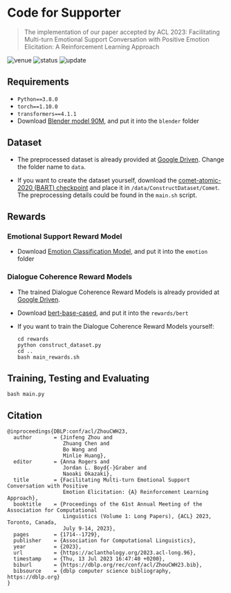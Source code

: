 
# Code for Supporter

> The implementation of our paper accepted by ACL 2023: Facilitating Multi-turn Emotional Support Conversation with Positive Emotion Elicitation: A Reinforcement Learning Approach

<img src="https://img.shields.io/badge/Venue-ACL--23-278ea5" alt="venue"/> <img src="https://img.shields.io/badge/Status-Accepted-success" alt="status"/>  <img src="https://img.shields.io/badge/Last%20Updated-2022--12-2D333B" alt="update"/>

## Requirements

- `Python==3.8.0`
- `torch==1.10.0`
- `transformers==4.1.1`
- Download [Blender model 90M](https://huggingface.co/facebook/blenderbot_small-90M), and put it into the `blender` folder

## Dataset

- The preprocessed dataset is already provided at [Google Driven](https://drive.google.com/file/d/1JpR37D_IHt_FYwY49pI-Q4SO7bjXQ6iG/view?usp=sharing). Change the folder name to `data`.

- If you want to create the dataset yourself, download the [comet-atomic-2020 (BART) checkpoint](https://github.com/allenai/comet-atomic-2020) and place it in `/data/ConstructDataset/Comet`. The preprocessing details could be found in the `main.sh` script.

## Rewards

### Emotional Support Reward Model
- Download [Emotion Classification Model](https://huggingface.co/j-hartmann/emotion-english-distilroberta-base), and put it into the `emotion` folder

### Dialogue Coherence Reward Models

- The trained Dialogue Coherence Reward Models is already provided at [Google Driven](https://drive.google.com/file/d/1JpR37D_IHt_FYwY49pI-Q4SO7bjXQ6iG/view?usp=sharing).
- Download [bert-base-cased](https://huggingface.co/bert-base-cased), and put it into the `rewards/bert`

- If you want to train the Dialogue Coherence Reward Models yourself:
  ```
  cd rewards
  python construct_dataset.py
  cd ..
  bash main_rewards.sh
  ```

## Training, Testing and Evaluating

```
bash main.py
```

## Citation

```
@inproceedings{DBLP:conf/acl/ZhouCWH23,
  author       = {Jinfeng Zhou and
                  Zhuang Chen and
                  Bo Wang and
                  Minlie Huang},
  editor       = {Anna Rogers and
                  Jordan L. Boyd{-}Graber and
                  Naoaki Okazaki},
  title        = {Facilitating Multi-turn Emotional Support Conversation with Positive
                  Emotion Elicitation: {A} Reinforcement Learning Approach},
  booktitle    = {Proceedings of the 61st Annual Meeting of the Association for Computational
                  Linguistics (Volume 1: Long Papers), {ACL} 2023, Toronto, Canada,
                  July 9-14, 2023},
  pages        = {1714--1729},
  publisher    = {Association for Computational Linguistics},
  year         = {2023},
  url          = {https://aclanthology.org/2023.acl-long.96},
  timestamp    = {Thu, 13 Jul 2023 16:47:40 +0200},
  biburl       = {https://dblp.org/rec/conf/acl/ZhouCWH23.bib},
  bibsource    = {dblp computer science bibliography, https://dblp.org}
}
```
